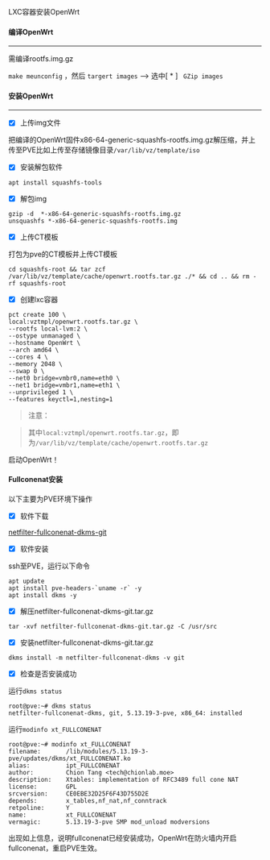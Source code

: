 LXC容器安装OpenWrt



#### 编译OpenWrt

---

需编译rootfs.img.gz

`make meunconfig` ，然后 `targert images` --> 选中[ * ] ` GZip images`



#### 安装OpenWrt

---

- [x] 上传img文件

把编译的OpenWrt固件x86-64-generic-squashfs-rootfs.img.gz解压缩，并上传至PVE比如上传至存储镜像目录`/var/lib/vz/template/iso`


- [x] 安装解包软件

```
apt install squashfs-tools
```


- [x] 解包img

```shell
gzip -d  *-x86-64-generic-squashfs-rootfs.img.gz
unsquashfs *-x86-64-generic-squashfs-rootfs.img
```


- [x] 上传CT模板

打包为pve的CT模板并上传CT模板

```shell
cd squashfs-root && tar zcf /var/lib/vz/template/cache/openwrt.rootfs.tar.gz ./* && cd .. && rm -rf squashfs-root
```



- [x] 创建lxc容器

```shell
pct create 100 \
local:vztmpl/openwrt.rootfs.tar.gz \
--rootfs local-lvm:2 \
--ostype unmanaged \
--hostname OpenWrt \
--arch amd64 \
--cores 4 \
--memory 2048 \
--swap 0 \
--net0 bridge=vmbr0,name=eth0 \
--net1 bridge=vmbr1,name=eth1 \
--unprivileged 1 \
--features keyctl=1,nesting=1
```

> 注意：

> 其中`local:vztmpl/openwrt.rootfs.tar.gz`，即为`/var/lib/vz/template/cache/openwrt.rootfs.tar.gz`



启动OpenWrt！



#### Fullconenat安装



以下主要为PVE环境下操作



- [x] 软件下载

[netfilter-fullconenat-dkms-git](https://github.com/roacn/myFavorites/blob/main/PVE/lxc%E5%AE%B9%E5%99%A8/netfilter-fullconenat-dkms-git.tar.gz)



- [x] 软件安装

ssh至PVE，运行以下命令

```shell
apt update
apt install pve-headers-`uname -r` -y
apt install dkms -y
```



- [x] 解压netfilter-fullconenat-dkms-git.tar.gz

```shell
tar -xvf netfilter-fullconenat-dkms-git.tar.gz -C /usr/src
```



- [x] 安装netfilter-fullconenat-dkms-git.tar.gz

```shell
dkms install -m netfilter-fullconenat-dkms -v git
```



- [x] 检查是否安装成功

运行`dkms status`

```shell
root@pve:~# dkms status
netfilter-fullconenat-dkms, git, 5.13.19-3-pve, x86_64: installed
```

运行`modinfo xt_FULLCONENAT`

```shell
root@pve:~# modinfo xt_FULLCONENAT
filename:       /lib/modules/5.13.19-3-pve/updates/dkms/xt_FULLCONENAT.ko
alias:          ipt_FULLCONENAT
author:         Chion Tang <tech@chionlab.moe>
description:    Xtables: implementation of RFC3489 full cone NAT
license:        GPL
srcversion:     CE0EBE32D25F6F43D755D2E
depends:        x_tables,nf_nat,nf_conntrack
retpoline:      Y
name:           xt_FULLCONENAT
vermagic:       5.13.19-3-pve SMP mod_unload modversions 
```

出现如上信息，说明fullconenat已经安装成功，OpenWrt在防火墙内开启fullconenat，重启PVE生效。
